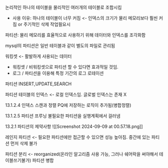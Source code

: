 논리적인 하나의 테이블을 물리적인 여러개의 테이블로 조합시킴

- 사용 이유: 하나의 테이블이 너무 커짐 <- 인덱스의 크기가 물리 메모리보다 훨씬 커짐 or 주기적인 삭제 작업필요시

파티션: 물리 메모리를 효율적으로 사용하기 위해 데이터와 인덱스를 조각화함

mysql의 파티션은 일반 테이블과 같이 별도의 파일로 관리됨


워킹셋 <- 활발하게 사용되는 데이터

- 워킹셋 / 비워킹셋으로 파티션 할 수 있다면 효과적일 것임.
- 로그 / 파티션을 이용해 특정 기간의 로그 로테이션

파티션 INSERT,UPDATE,SEARCH

파티션 테이블의 인덱스 <- 로컬 인덱스임. 글로벌 인덱스는 존재 X

13.1.2.4 인덱스 스캔과 정렬
PQ에 저장하는 로직이 추가됨(병합정렬)

13.1.2.5 파티션 프루닝
불필요한 파티션을 실행계획에서 걸러냄


13.2.1 파티션의 제약사항
![[Screenshot 2024-09-09 at 00.57.18.png]]



레인지 파티션 <- 필요한 파티션에만 접근할 수 있으면 성능 높아짐.
중간에 있는 파티션 먼저 삭제 불가


파티션 분리 <- reorganized(온라인 알고리즘 사용 가능, 그러나 쉐어락을 써야해서 테이블쓰기불가)
파티션 병합

